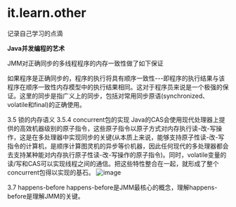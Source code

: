 # it.learn.other
记录自己学习的点滴

**Java并发编程的艺术**

  JMM对正确同步的多线程程序的内存一致性做了如下保证
  
  如果程序是正确同步的，程序的执行将具有顺序一致性---即程序的执行结果与该程序在顺序一致性内存模型中的执行结果相同。这对于程序员来说是一个极强的保证。这里的同步是指广义上的同步，包括对常用同步原语(synchronized、volatile和final)的正确使用。
  
  3.5 锁的内存语义
    3.5.4 concurrent包的实现
    Java的CAS会使用现代处理器上提供的高效机器级别的原子指令，这些原子指令以原子方式对内存执行读-改-写操作，这是在多处理器中实现同步的关键(从本质上来说，能够支持原子性读-改-写指令的计算机，是顺序计算图灵机的异步等价机器，因此任何现代的多处理器都会去支持某种能对内存执行原子性读-改-写操作的原子指令)。同时，volatile变量的读/写和CAS可以实现线程之间的通信。把这些特性整合在一起，就形成了整个concurrent包得以实现的基石。
    ![image](https://user-images.githubusercontent.com/38269340/146635369-de5992dd-83bf-4623-a859-62846a4f126a.png)

    
  3.7 happens-before
    happens-before是JMM最核心的概念，理解happens-before是理解JMM的关键。


